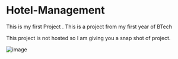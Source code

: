 # Hotel-Management
This is my first Project . This is a project from my first year of BTech

This project is not hosted so I am giving you a snap shot of project.

![image](https://github.com/user-attachments/assets/d724fdf1-6d3d-464d-8763-fd0a6760eb24)

